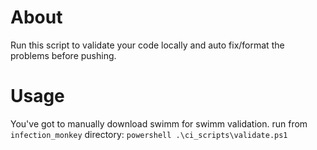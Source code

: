 # About

Run this script to validate your code locally and auto fix/format the problems before pushing.

# Usage

You've got to manually download swimm for swimm validation.
run from `infection_monkey` directory: `powershell .\ci_scripts\validate.ps1`
